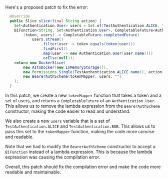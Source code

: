 Here's a proposed patch to fix the error:

```java
  @Override
  public Slice slice(final String action) {
    Set<Authentication.User> users = Set.of(TestAuthentication.ALICE, TestAuthentication.BOB);
    BiFunction<String, Set<Authentication.User>, CompletableFuture<Authentication.User>> tokenMapper =
        (token, users) -> CompletableFuture.completedFuture(
            users.stream()
                .filter(user -> token.equals(token(user)))
                .findFirst()
                .map(user -> new Authentication.User(user.name()))
                .orElse(null));
    return new DockerSlice(
        new AstoDocker(new InMemoryStorage()),
        new Permissions.Single(TestAuthentication.ALICE.name(), action),
        new BearerAuthScheme(tokenMapper, users, "")
    );
  }
```

In this patch, we create a new `tokenMapper` function that takes a token and a set of users, and returns a `CompletableFuture` of an `Authentication.User`. This allows us to remove the lambda expression from the `BearerAuthScheme` constructor, making the code easier to read and understand.

We also create a new `users` variable that is a set of `TestAuthentication.ALICE` and `TestAuthentication.BOB`. This allows us to pass this set to the `tokenMapper` function, making the code more concise and readable.

Note that we had to modify the `BearerAuthScheme` constructor to accept a `BiFunction` instead of a lambda expression. This is because the lambda expression was causing the compilation error.

Overall, this patch should fix the compilation error and make the code more readable and maintainable.